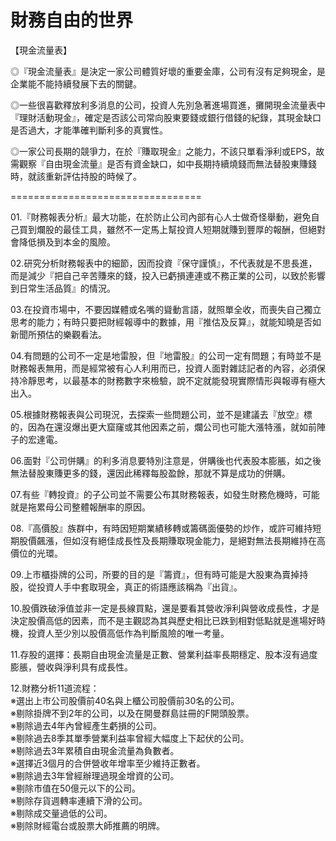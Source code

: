 # 財務自由的世界


【現金流量表】

◎『現金流量表』是決定一家公司體質好壞的重要金庫，公司有沒有足夠現金，是企業能不能持續發展下去的關鍵。

◎一些很喜歡釋放利多消息的公司，投資人先別急著進場買進，攤開現金流量表中『理財活動現金』，確定是否該公司常向股東要錢或銀行借錢的紀錄，其現金缺口是否過大，才能準確判斷利多的真實性。

◎一家公司長期的競爭力，在於『賺取現金』之能力，不該只單看淨利或EPS，故需觀察『自由現金流量』是否有資金缺口，如中長期持續燒錢而無法替股東賺錢時，就該重新評估持股的時候了。

=================================

01.『財務報表分析』最大功能，在於防止公司內部有心人士做奇怪舉動，避免自己買到爛股的最佳工具，雖然不一定馬上幫投資人短期就賺到豐厚的報酬，但絕對會降低損及到本金的風險。

02.研究分析財務報表中的細節，因而投資『保守謹慎』，不代表就是不思長進，而是減少『把自己辛苦賺來的錢，投入已虧損連連或不務正業的公司，以致於影響到日常生活品質』的情況。

03.在投資市場中，不要因媒體或名嘴的聳動言語，就照單全收，而喪失自己獨立思考的能力；有時只要把財經報導中的數據，用『推估及反算』，就能知曉是否如新聞所預估的樂觀看法。

04.有問題的公司不一定是地雷股，但『地雷股』的公司一定有問題；有時並不是財務報表無用，而是經常被有心人利用而已，投資人面對雜誌記者的內容，必須保持冷靜思考，以最基本的財務數字來檢驗，說不定就能發現實際情形與報導有極大出入。

05.根據財務報表與公司現況，去探索一些問題公司，並不是建議去『放空』標的，因為在還沒爆出更大窟窿或其他因素之前，爛公司也可能大漲特漲，就如前陣子的宏達電。

06.面對『公司併購』的利多消息要特別注意是，併購後也代表股本膨脹，如之後無法替股東賺更多的錢，還因此稀釋每股盈餘，那就不算是成功的併購。

07.有些『轉投資』的子公司並不需要公布其財務報表，如發生財務危機時，可能就是拖累母公司整體報酬率的原因。

08.『高價股』族群中，有時因短期業績移轉或籌碼面優勢的炒作，或許可維持短期股價飆漲，但如沒有絕佳成長性及長期賺取現金能力，是絕對無法長期維持在高價位的光環。

09.上市櫃掛牌的公司，所要的目的是『籌資』，但有時可能是大股東為賣掉持股，從投資人手中套取現金，真正的術語應該稱為『出貨』。

10.股價跌破淨值並非一定是長線買點，還是要看其營收淨利與營收成長性，才是決定股價高低的因素，而不是主觀認為其與歷史相比已跌到相對低點就是進場好時機，投資人至少別以股價高低作為判斷風險的唯一考量。

11.存股的選擇：長期自由現金流量是正數、營業利益率長期穩定、股本沒有過度膨脹，營收與淨利具有成長性。

12.財務分析11道流程：<br>
※選出上市公司股價前40名與上櫃公司股價前30名的公司。<br>
※剔除掛牌不到2年的公司，以及在開曼群島註冊的F開頭股票。<br>
※剔除過去4年內曾經產生虧損的公司。<br>
※剔除過去8季其單季營業利益率曾經大幅度上下起伏的公司。<br>
※剔除過去3年累積自由現金流量為負數者。<br>
※選擇近3個月的合併營收年增率至少維持正數者。<br>
※剔除過去3年曾經辦理過現金增資的公司。<br>
※剔除市值在50億元以下的公司。<br>
※剔除存貨週轉率連續下滑的公司。<br>
※剔除成交量過低的公司。<br>
※剔除財經電台或股票大師推薦的明牌。<br>